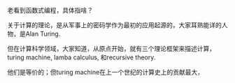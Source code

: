 
老看到函数式编程，具体指啥？

关于计算的理论，是从军事上的密码学作为最初的应用起源的，大家耳熟能详的人物，是Alan Turing.

但在计算科学领域，大家知道，从原点开始，就有三个理论框架来描述计算，turing machine, lamba calculus, 和recursive theory.

他们是等价的；但turing machine在上一个世纪的计算史上的贡献最大，

